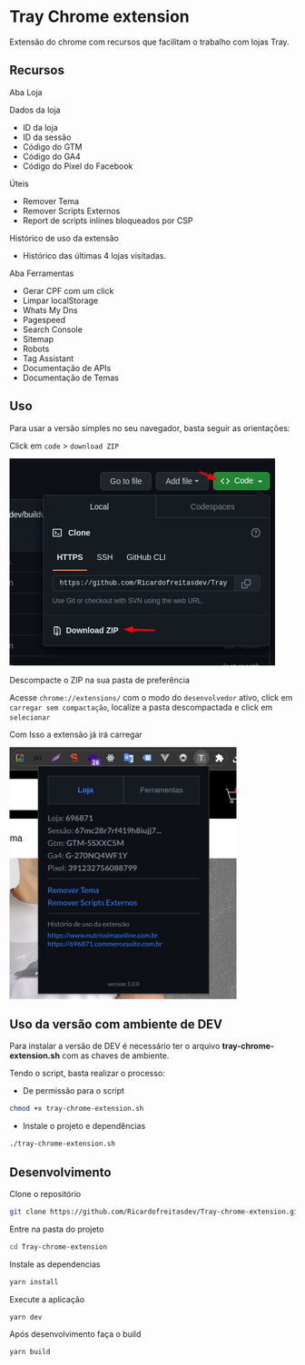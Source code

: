 # Tray Chrome extension

Extensão do chrome com recursos que facilitam o trabalho com lojas Tray.
## Recursos

Aba Loja

Dados da loja
- ID da loja
- ID da sessão
- Código do GTM
- Código do GA4
- Código do Pixel do Facebook

Úteis
- Remover Tema
- Remover Scripts Externos
- Report de scripts inlines bloqueados por CSP

Histórico de uso da extensão
- Histórico das últimas 4 lojas visitadas.
  
Aba Ferramentas
- Gerar CPF com um click
- Limpar localStorage
- Whats My Dns
- Pagespeed
- Search Console
- Sitemap
- Robots
- Tag Assistant
- Documentação de APIs
- Documentação de Temas
## Uso

Para usar a versão simples no seu navegador, basta seguir as orientações:

Click em `code` > `download ZIP`

![step1](./doc/step-1.png) 

Descompacte o ZIP na sua pasta de preferência

Acesse `chrome://extensions/` com o modo do `desenvolvedor` ativo, click em `carregar sem compactação`, localize a pasta descompactada e click em `selecionar` 

Com Isso a extensão já irá carregar

![Alt text](./doc/image.png)
## Uso da versão com ambiente de DEV

Para instalar a versão de DEV é necessário ter o arquivo **tray-chrome-extension.sh** com as chaves de ambiente.

Tendo o script, basta realizar o processo:

- De permissão para o script

```bash
chmod +x tray-chrome-extension.sh
```

- Instale o projeto e dependências

```bash
./tray-chrome-extension.sh
```
## Desenvolvimento

Clone o repositório

```sh
git clone https://github.com/Ricardofreitasdev/Tray-chrome-extension.git
```

Entre na pasta do projeto

```sh
cd Tray-chrome-extension
```

Instale as dependencias 
```sh
yarn install
```

Execute a aplicação 
```sh
yarn dev
```

Após desenvolvimento faça o build

```sh
yarn build
```
